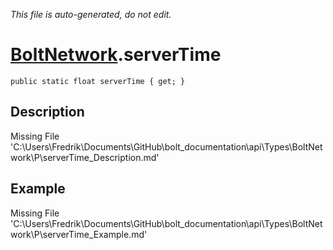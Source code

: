 *This file is auto-generated, do not edit.*

# [BoltNetwork](Types/BoltNetwork.md).serverTime
`public static float serverTime { get; }`
## Description
Missing File 'C:\Users\Fredrik\Documents\GitHub\bolt_documentation\api\Types\BoltNetwork\P\serverTime_Description.md'
## Example
Missing File 'C:\Users\Fredrik\Documents\GitHub\bolt_documentation\api\Types\BoltNetwork\P\serverTime_Example.md'
